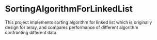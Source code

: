 # SortingAlgorithmForLinkedList
This project implements sorting algorithm for linked list which is originally design for array, and compares performance of different algorithm confronting different data.
